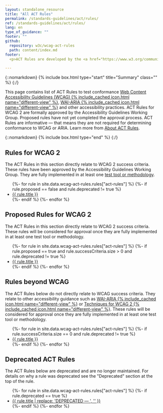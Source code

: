 ```yaml
---
layout: standalone_resource
title: "All ACT Rules"
permalink: /standards-guidelines/act/rules/
ref: /standards-guidelines/act/rules/
lang: en
type_of_guidance: ""
footer: ""
github:
  repository: w3c/wcag-act-rules
  path: content/index.md
footer:
  <p>ACT Rules are developed by the <a href="https://www.w3.org/community/act-r/">ACT Rules Community Group</a> and the <a href="https://www.w3.org/groups/tf/wcag-act">Accessibility Conformance Testing (ACT) Task Force</a> of the Accessibility Guidelines Working Group (<a href="https://www.w3.org/groups/wg/ag">AG WG</a>). ACT Rules work was part of the <a href="https://www.w3.org/WAI/about/projects/wai-tools/">WAI-Tools Project</a>, <a href="https://www.w3.org/WAI/about/projects/wai-guide/">WAI-Guide Project</a>, and <a href="https://www.w3.org/WAI/about/projects/wai-coop/">WAI-CooP Project</a>, co-funded by the European Commission.</p>
  
---
```


{::nomarkdown}
{% include box.html type="start" title="Summary" class="" %}
{:/}

This page contains list of ACT Rules to test conformance [Web Content Accessibility Guidelines (WCAG) {% include_cached icon.html name="different-view" %}](https://www.w3.org/WAI/standards-guidelines/wcag/), [WAI-ARIA {% include_cached icon.html name="different-view" %}](https://www.w3.org/WAI/ARIA/) and other accessibility practices.  ACT Rules for WCAG 2 are formally approved by the Accessibility Guidelines Working Group. Proposed rules have not yet completed the approval process. ACT Rules are informative — that means they are not required for determining conformance to WCAG or ARIA. Learn more from [About ACT Rules](/standards-guidelines/act/rules/about/).

{::nomarkdown}
{% include box.html type="end" %}
{:/}

## Rules for WCAG 2

The ACT Rules in this section directly relate to WCAG 2 success criteria. These rules have been approved by the Accessibility Guidelines Working Group. They are fully implemented in at least one [test tool or methodology](../implementations/).

<ul>
{%- for rule in site.data.wcag-act-rules.rules["act-rules"] %}
  {%- if rule.proposed == false and rule.deprecated != true %}
    <li><a href="{{ rule.permalink | relative_url }}">{{ rule.title }}</a></li>
  {%- endif %}
{%- endfor %}
</ul>

## Proposed Rules for WCAG 2

The ACT Rules in this section directly relate to WCAG 2 success criteria. These rules will be considered for approval once they are fully implemented in at least one test tool or methodology.

<ul>
{%- for rule in site.data.wcag-act-rules.rules["act-rules"] %}
  {%- if rule.proposed == true and rule.successCriteria.size > 0 and rule.deprecated != true %}
    <li><a href="{{ rule.permalink | relative_url }}">{{ rule.title }}</a></li>
  {%- endif %}
{%- endfor %}
</ul>

## Rules beyond WCAG

The ACT Rules below do not directly relate to WCAG success criteria. They relate to other accessibility guidance such as [WAI-ARIA {% include_cached icon.html name="different-view" %}](https://www.w3.org/TR/wai-aria/) or [Techniques for WCAG 2 {% include_cached icon.html name="different-view" %}](https://www.w3.org/WAI/WCAG21/Techniques/). These rules will be considered for approval once they are fully implemented in at least one test tool or methodology.

<ul>
{%- for rule in site.data.wcag-act-rules.rules["act-rules"] %}
  {%- if rule.successCriteria.size == 0 and rule.deprecated != true %}
    <li><a href="{{ rule.permalink | relative_url }}">{{ rule.title }}</a></li>
  {%- endif %}
{%- endfor %}
</ul>

## Deprecated ACT Rules

The ACT Rules below are deprecated and are no longer maintained. For details on why a rule was deprecated see the "Deprecated" section at the top of the rule.

<ul>
{%- for rule in site.data.wcag-act-rules.rules["act-rules"] %}
  {%- if rule.deprecated == true %}
    <li><a href="{{ rule.permalink | relative_url }}">{{ rule.title | replace: 'DEPRECATED — ', '' }}</a></li>
  {%- endif %}
{%- endfor %}
</ul>
